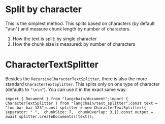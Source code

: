 Split by character
==================

This is the simplest method. This splits based on characters (by default "\\n\\n") and measure chunk length by number of characters.

1.  How the text is split: by single character
2.  How the chunk size is measured: by number of characters

CharacterTextSplitter
=====================

Besides the `RecursiveCharacterTextSplitter`, there is also the more standard `CharacterTextSplitter`. This splits only on one type of character (defaults to `"\n\n"`). You can use it in the exact same way.

    import { Document } from "langchain/document";import { CharacterTextSplitter } from "langchain/text_splitter";const text = "foo bar baz 123";const splitter = new CharacterTextSplitter({  separator: " ",  chunkSize: 7,  chunkOverlap: 3,});const output = await splitter.createDocuments([text]);